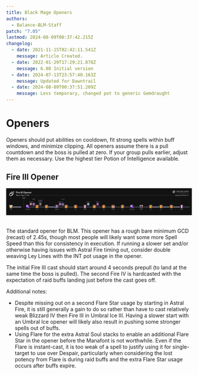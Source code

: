 ```yaml
---
title: Black Mage Openers
authors:
  - Balance-BLM-Staff
patch: "7.05"
lastmod: 2024-08-09T00:37:42.215Z
changelog:
  - date: 2021-11-15T02:42:11.541Z
    message: Article Created.
  - date: 2022-01-29T17:29:21.878Z
    message: 6.08 Initial version
  - date: 2024-07-13T23:57:40.163Z
    message: Updated for Dawntrail
  - date: 2024-08-09T00:37:51.209Z
    message: Less temporary, changed pot to generic Gemdraught
---
```

# Openers

Openers should put abilities on cooldown, fit strong spells within buff windows, and minimize clipping. All openers assume there is a pull countdown and the boss is pulled at zero. If your group pulls earlier, adjust them as necessary. Use the highest tier Potion of Intelligence available.

## **Fire III Opener**

![](/img/jobs/blm/7.1-black-mage-fire-iii-opener.png)

<br>The standard opener for BLM. This opener has a rough bare minimum GCD (recast) of 2.45s, though most people will likely want some more Spell Speed than this for consistency in execution. If running a slower set and/or otherwise having issues with Astral Fire timing out, consider double weaving Ley Lines with the INT pot usage in the opener.

The initial Fire III cast should start around 4 seconds prepull (to land at the same time the boss is pulled). The second Fire IV is hardcasted with the expectation of raid buffs landing just before the cast goes off.

Additional notes:

* Despite missing out on a second Flare Star usage by starting in Astral Fire, it is still generally a gain to do so rather than have to cast relatively weak Blizzard IV then Fire III in Umbral Ice III. Having a slower start with an Umbral Ice opener will likely also result in pushing some stronger spells out of buffs.
* Using Flare for the extra Astral Soul stacks to enable an additional Flare Star in the opener before the Manafont is not worthwhile. Even if the Flare is instant-cast, it is too weak of a spell to justify using it for single-target to use over Despair, particularly when considering the lost potency from Flare is during raid buffs and the extra Flare Star usage occurs after buffs expire.